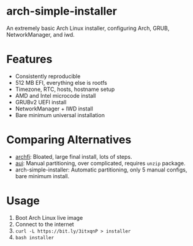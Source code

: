 # arch-simple-installer
An extremely basic Arch Linux installer, configuring Arch, GRUB, NetworkManager, and iwd.

# Features
- Consistently reproducible
- 512 MB EFI, everything else is rootfs
- Timezone, RTC, hosts, hostname setup
- AMD and Intel microcode install
- GRUBv2 UEFI install
- NetworkManager + IWD install
- Bare minimum universal installation

# Comparing Alternatives
- [archfi](https://github.com/MatMoul/archfi): Bloated, large final install, lots of steps.
- [aui](https://github.com/helmuthdu/aui): Manual partitioning, over complicated, requires `unzip` package.
- arch-simple-installer: Automatic partitioning, only 5 manual configs, bare minimum install.

# Usage
1. Boot Arch Linux live image
2. Connect to the internet
3. `curl -L https://bit.ly/3itxqnP > installer`
4. `bash installer`

